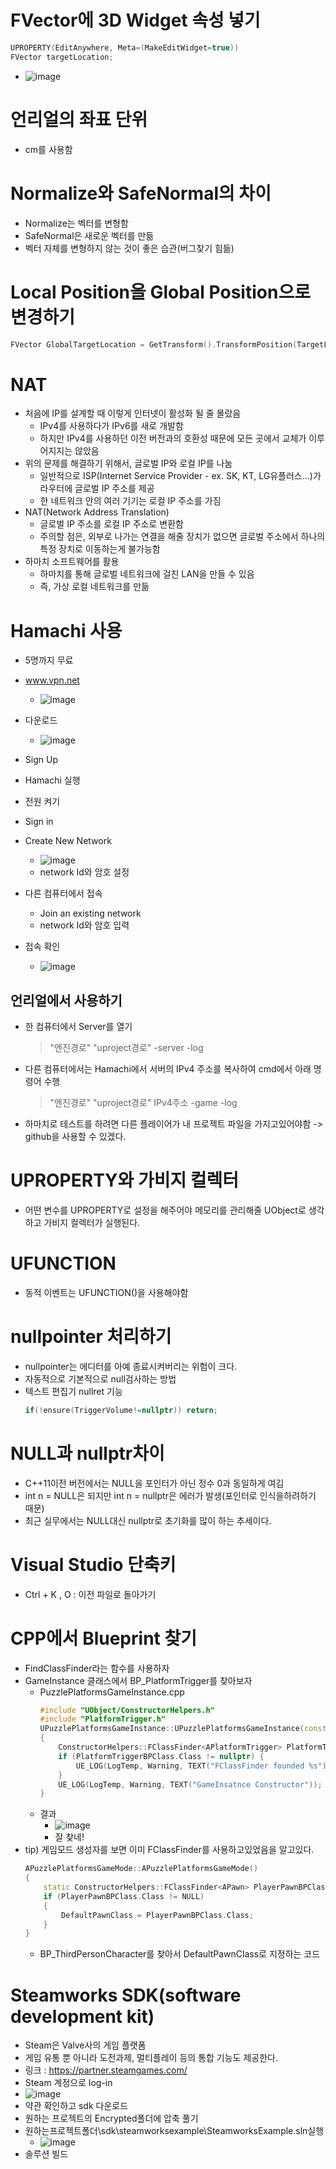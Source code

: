 # FVector에 3D Widget 속성 넣기
``` C++
UPROPERTY(EditAnywhere, Meta=(MakeEditWidget=true))
FVector targetLocation;
```
- ![image](https://user-images.githubusercontent.com/11372675/205005657-cca8479f-8d65-4ec5-ba0b-5fd4332cccf6.png)

# 언리얼의 좌표 단위
- cm를 사용함

# Normalize와 SafeNormal의 차이
- Normalize는 벡터를 변형함
- SafeNormal은 새로운 벡터를 만듦
- 벡터 자체를 변형하지 않는 것이 좋은 습관(버그찾기 힘듦)

# Local Position을 Global Position으로 변경하기
``` C++
FVector GlobalTargetLocation = GetTransform().TransformPosition(TargetLocation);
```

# NAT
- 처음에 IP를 설계할 때 이렇게 인터넷이 활성화 될 줄 몰랐음
    - IPv4를 사용하다가 IPv6를 새로 개발함
    - 하지만 IPv4를 사용하던 이전 버전과의 호환성 때문에 모든 곳에서 교체가 이루어지지는 않았음
- 위의 문제를 해결하기 위해서, 글로벌 IP와 로컬 IP를 나눔
    - 일반적으로 ISP(Internet Service Provider - ex. SK, KT, LG유플러스...)가 라우터에 글로벌 IP 주소를 제공
    - 한 네트워크 안의 여러 기기는 로컬 IP 주소를 가짐
- NAT(Network Address Translation)
    - 글로벌 IP 주소를 로컬 IP 주소로 변환함
    - 주의할 점은, 외부로 나가는 연결을 해줄 장치가 없으면 글로벌 주소에서 하나의 특정 장치로 이동하는게 불가능함
- 하마치 소프트웨어를 활용
    - 하마치를 통해 글로벌 네트워크에 걸친 LAN을 만들 수 있음
    - 즉, 가상 로컬 네트워크를 만듦

# Hamachi 사용
- 5명까지 무료

- www.vpn.net
    - ![image](https://user-images.githubusercontent.com/11372675/205015839-084d62ec-1ca8-4ef7-8dc9-7ec72cec1799.png)
- 다운로드
    - ![image](https://user-images.githubusercontent.com/11372675/205015746-b1a003cc-4e95-4034-8e8d-a6c441cb8283.png)
- Sign Up
- Hamachi 실행
- 전원 켜기
- Sign in
- Create New Network
    - ![image](https://user-images.githubusercontent.com/11372675/205016201-99484ea2-0cf2-4ae0-b4b0-c829b5fb8894.png)
    - network Id와 암호 설정
- 다른 컴퓨터에서 접속
    - Join an existing network
    - network Id와 암호 입력
- 접속 확인
    - ![image](https://user-images.githubusercontent.com/11372675/205017038-53bc82b2-2da8-4f68-93fd-174ffcb929ea.png)

## 언리얼에서 사용하기
- 한 컴퓨터에서 Server를 열기
    > "엔진경로" "uproject경로" -server -log
- 다른 컴퓨터에서는 Hamachi에서 서버의 IPv4 주소를 복사하여 cmd에서 아래 명령어 수행
    > "엔진경로" "uproject경로" IPv4주소 -game -log
- 하마치로 테스트를 하려면 다른 플레이어가 내 프로젝트 파일을 가지고있어야함 -> github을 사용할 수 있겠다.

# UPROPERTY와 가비지 컬렉터
- 어떤 변수를 UPROPERTY로 설정을 해주어야 메모리를 관리해줄 UObject로 생각하고 가비지 컬렉터가 실행된다.

# UFUNCTION
- 동적 이벤트는 UFUNCTION()을 사용해야함


# nullpointer 처리하기
- nullpointer는 에디터를 아예 종료시켜버리는 위험이 크다.
- 자동적으로 기본적으로 null검사하는 방법
- 텍스트 편집기 nullret 기능
    ``` C++
    if(!ensure(TriggerVolume!=nullptr)) return;
    ```
# NULL과 nullptr차이
- C++11이전 버전에서는 NULL을 포인터가 아닌 정수 0과 동일하게 여김
- int n = NULL은 되지만 int n = nullptr은 에러가 발생(포인터로 인식을하려하기 때문)
- 최근 실무에서는 NULL대신 nullptr로 초기화를 많이 하는 추세이다.

# Visual Studio 단축키
- Ctrl + K , O : 이전 파일로 돌아가기

# CPP에서 Blueprint 찾기
- FindClassFinder라는 함수를 사용하자
- GameInstance 클래스에서 BP_PlatformTrigger를 찾아보자
    - PuzzlePlatformsGameInstance.cpp
        ``` C++
        #include "UObject/ConstructorHelpers.h"
        #include "PlatformTrigger.h"
        UPuzzlePlatformsGameInstance::UPuzzlePlatformsGameInstance(const FObjectInitializer& ObjectInitializer)
        {
            ConstructorHelpers::FClassFinder<APlatformTrigger> PlatformTriggerBPClass(TEXT("/Game/PuzzlePlatforms/BP_PlatformTrigger"));
            if (PlatformTriggerBPClass.Class != nullptr) {
                UE_LOG(LogTemp, Warning, TEXT("FClassFinder founded %s"), *PlatformTriggerBPClass.Class->GetName());
            }
            UE_LOG(LogTemp, Warning, TEXT("GameInsatnce Constructor"));
        }
        ```
    - 결과
        - ![image](https://user-images.githubusercontent.com/11372675/205316554-1c4f2129-47df-4093-a352-aaa40e8f4441.png)
        - 잘 찾네!
- tip) 게임모드 생성자를 보면 이미 FClassFinder를  사용하고있었음을 알고있다.
    ``` C++
    APuzzlePlatformsGameMode::APuzzlePlatformsGameMode()
    {
        static ConstructorHelpers::FClassFinder<APawn> PlayerPawnBPClass(TEXT("/Game/ThirdPerson/Blueprints/BP_ThirdPersonCharacter"));
        if (PlayerPawnBPClass.Class != NULL)
        {
            DefaultPawnClass = PlayerPawnBPClass.Class;
        }
    }
    ```
    - BP_ThirdPersonCharacter를 찾아서 DefaultPawnClass로 지정하는 코드

# Steamworks SDK(software development kit)
- Steam은 Valve사의 게임 플랫폼
- 게임 유통 뿐 아니라 도전과제, 멀티플레이 등의 통합 기능도 제공한다.
- 링크 : https://partner.steamgames.com/
- Steam 계정으로 log-in
- ![image](https://user-images.githubusercontent.com/11372675/206842822-fd505530-096a-4afd-a603-047eb59748cf.png)
- 약관 확인하고 sdk 다운로드
- 원하는 프로젝트의 Encrypted폴더에 압축 풀기
- 원하는프로젝트폴더\sdk\steamworksexample\SteamworksExample.sln실행
    - ![image](https://user-images.githubusercontent.com/11372675/206843097-f437bf5f-3208-475b-ad99-9cd6e6e774f1.png)
- 솔루션 빌드
